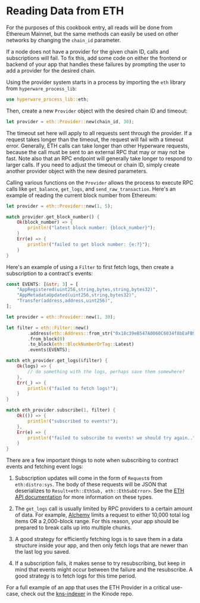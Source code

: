 # Reading Data from ETH

For the purposes of this cookbook entry, all reads will be done from Ethereum Mainnet, but the same methods can easily be used on other networks by changing the `chain_id` parameter.

<div class="warning">
If a node does not have a provider for the given chain ID, calls and subscriptions will fail.
To fix this, add some code on either the frontend or backend of your app that handles these failures by prompting the user to add a provider for the desired chain.
</div>

Using the provider system starts in a process by importing the `eth` library from `hyperware_process_lib`:
```rust
use hyperware_process_lib::eth;
```

Then, create a new `Provider` object with the desired chain ID and timeout:
```rust
let provider = eth::Provider::new(chain_id, 30);
```
The timeout set here will apply to all requests sent through the provider.
If a request takes longer than the timeout, the request will fail with a timeout error.
Generally, ETH calls can take longer than other Hyperware requests, because the call must be sent to an external RPC that may or may not be fast.
Note also that an RPC endpoint will generally take longer to respond to larger calls.
If you need to adjust the timeout or chain ID, simply create another provider object with the new desired parameters.

Calling various functions on the `Provider` allows the process to execute RPC calls like `get_balance`, `get_logs`, and `send_raw_transaction`.
Here's an example of reading the current block number from Ethereum:
```rust
let provider = eth::Provider::new(1, 5);

match provider.get_block_number() {
    Ok(block_number) => {
        println!("latest block number: {block_number}");
    }
    Err(e) => {
        println!("failed to get block number: {e:?}");
    }
}
```

Here's an example of using a `Filter` to first fetch logs, then create a subscription to a contract's events:
```rust
const EVENTS: [&str; 3] = [
    "AppRegistered(uint256,string,bytes,string,bytes32)",
    "AppMetadataUpdated(uint256,string,bytes32)",
    "Transfer(address,address,uint256)",
];

let provider = eth::Provider::new(1, 30);

let filter = eth::Filter::new()
        .address(eth::Address::from_str("0x18c39eB547A0060C6034f8bEaFB947D1C16eADF1").unwrap())
        .from_block(0)
        .to_block(eth::BlockNumberOrTag::Latest)
        .events(EVENTS);

match eth_provider.get_logs(&filter) {
    Ok(logs) => {
        // do something with the logs, perhaps save them somewhere?
    },
    Err(_) => {
        println!("failed to fetch logs!");
    }
}

match eth_provider.subscribe(1, filter) {
    Ok(()) => {
        println!("subscribed to events!");
    },
    Err(e) => {
        println!("failed to subscribe to events! we should try again..");
    }
}
```

There are a few important things to note when subscribing to contract events and fetching event logs:

1. Subscription updates will come in the form of `Request`s from `eth:distro:sys`. The body of these requests will be JSON that deserializes to `Result<eth::EthSub, eth::EthSubError>`. See the [ETH API documentation](../apis/eth_provider.md) for more information on these types.

2. The `get_logs` call is usually limited by RPC providers to a certain amount of data. For example, [Alchemy](https://docs.alchemy.com/reference/eth-getlogs) limits a request to either 10,000 total log items OR a 2,000-block range. For this reason, your app should be prepared to break calls up into multiple chunks.

3. A good strategy for efficiently fetching logs is to save them in a data structure inside your app, and then only fetch logs that are newer than the last log you saved.

4. If a subscription fails, it makes sense to try resubscribing, but keep in mind that events might occur between the failure and the resubscribe. A good strategy is to fetch logs for this time period.

For a full example of an app that uses the ETH Provider in a critical use-case, check out the [kns-indexer](https://github.com/hyperware-ai/hyperdrive/blob/main/hyperdrive/packages/kns-indexer/kns-indexer/src/lib.rs) in the Kinode repo.
